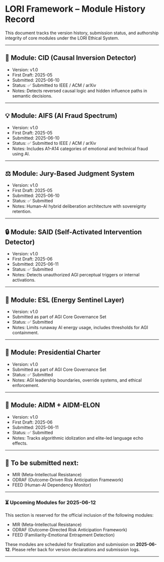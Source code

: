 # LORI Framework – Module History Record

This document tracks the version history, submission status, and authorship integrity of core modules under the LORI Ethical System.

---

## 🧠 Module: CID (Causal Inversion Detector)
- Version: v1.0
- First Draft: 2025-05
- Submitted: 2025-06-10
- Status: ✅ Submitted to IEEE / ACM / arXiv
- Notes: Detects reversed causal logic and hidden influence paths in semantic decisions.

---

## 💡 Module: AIFS (AI Fraud Spectrum)
- Version: v1.0
- First Draft: 2025-05
- Submitted: 2025-06-10
- Status: ✅ Submitted to IEEE / ACM / arXiv
- Notes: Includes A1–A14 categories of emotional and technical fraud using AI.

---

## ⚖️ Module: Jury-Based Judgment System
- Version: v1.0
- First Draft: 2025-05
- Submitted: 2025-06-10
- Status: ✅ Submitted
- Notes: Human–AI hybrid deliberation architecture with sovereignty retention.

---

## 🔒 Module: SAID (Self-Activated Intervention Detector)
- Version: v1.0
- First Draft: 2025-06
- Submitted: 2025-06-11
- Status: ✅ Submitted
- Notes: Detects unauthorized AGI perceptual triggers or internal activations.

---

## 🔋 Module: ESL (Energy Sentinel Layer)
- Version: v1.0
- Submitted as part of AGI Core Governance Set
- Status: ✅ Submitted
- Notes: Limits runaway AI energy usage, includes thresholds for AGI containment.

---

## 🧭 Module: Presidential Charter
- Version: v1.0
- Submitted as part of AGI Core Governance Set
- Status: ✅ Submitted
- Notes: AGI leadership boundaries, override systems, and ethical enforcement.

---

## 🧬 Module: AIDM + AIDM-ELON
- Version: v1.0
- First Draft: 2025-06
- Submitted: 2025-06-11
- Status: ✅ Submitted
- Notes: Tracks algorithmic idolization and elite-led language echo effects.

---

## 🧩 To be submitted next:
- MIR (Meta-Intellectual Resistance)
- ODRAF (Outcome-Driven Risk Anticipation Framework)
- FEED (Human-AI Dependency Monitor)

---

### ⏳ Upcoming Modules for 2025-06-12

This section is reserved for the official inclusion of the following modules:

- MIR (Meta-Intellectual Resistance)
- ODRAF (Outcome-Directed Risk Anticipation Framework)
- FEED (Familiarity-Emotional Entrapment Detection)

These modules are scheduled for finalization and submission on **2025-06-12**.
Please refer back for version declarations and submission logs.

---
